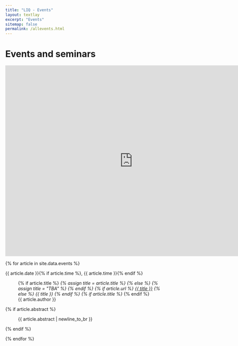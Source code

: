 ```yaml
---
title: "LIQ - Events"
layout: textlay
excerpt: "Events"
sitemap: false
permalink: /allevents.html
---
```


# Events and seminars

<iframe src="https://calendar.google.com/calendar/embed?height=600&wkst=2&bgcolor=%23ffffff&ctz=Europe%2FBrussels&showNav=1&showTitle=0&showDate=1&showPrint=0&showTabs=1&showCalendars=0&showTz=1&mode=AGENDA&src=bnUwdjNyaDBtdDdhOWd0cjgwdDQyMmpobDBAZ3JvdXAuY2FsZW5kYXIuZ29vZ2xlLmNvbQ&src=dHQ0ZmVjbmJkY2Q1ZWpmZjNqczkyc2VpN29AZ3JvdXAuY2FsZW5kYXIuZ29vZ2xlLmNvbQ&color=%234285F4&color=%234285F4" style="border-width:0" width="800" height="600" frameborder="0" scrolling="no"></iframe>

{% for article in site.data.events %}

<p>{{ article.date }}{% if article.time %}, {{ article.time }}{% endif %}</p>

<p style="margin-left: 40px">
{% if article.title %}
<i>
{% assign title = article.title %}
{% else %}
{% assign title = "TBA" %}
{% endif %}
{% if article.url %}
<a href="{{ article.url }}">{{ title }}</a>
{% else %}
{{ title }}
{% endif %}
{% if article.title %}
</i>
{% endif %}
<br />
{{ article.author }}
</p>

{% if article.abstract %}
<p style="margin-left: 40px">
{{ article.abstract | newline_to_br }}
</p>
{% endif %}

{% endfor %}
